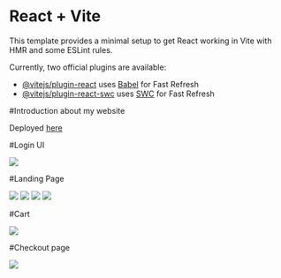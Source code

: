 # React + Vite

This template provides a minimal setup to get React working in Vite with HMR and some ESLint rules.

Currently, two official plugins are available:

- [@vitejs/plugin-react](https://github.com/vitejs/vite-plugin-react/blob/main/packages/plugin-react/README.md) uses [Babel](https://babeljs.io/) for Fast Refresh
- [@vitejs/plugin-react-swc](https://github.com/vitejs/vite-plugin-react-swc) uses [SWC](https://swc.rs/) for Fast Refresh

#Introduction about my website

Deployed <a href="nike-shoes-store-baotran.vercel.app">here</a>

#Login UI

<img src="https://res.cloudinary.com/boyplunger128/image/upload/v1695799676/shoes8_txp5lz.png" />

#Landing Page

<img src="https://res.cloudinary.com/boyplunger128/image/upload/v1695799680/shoes_bibt0d.png"/>
<img src="https://res.cloudinary.com/boyplunger128/image/upload/v1695799681/shoes1_flx2mt.png"/>
<img src="https://res.cloudinary.com/boyplunger128/image/upload/v1695799681/shoes3_mvctdf.png"/>
<img src="https://res.cloudinary.com/boyplunger128/image/upload/v1695799681/shoes4_zbpekp.png"/>

#Cart

<img src="https://res.cloudinary.com/boyplunger128/image/upload/v1695799682/shoes5_tf1qcn.png"/>

#Checkout page

<img src="https://res.cloudinary.com/boyplunger128/image/upload/v1695799675/shoes6_i4hiv3.png"/>

